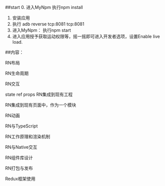 ##start
0. 进入MyNpm 执行npm install
1. 安装应用
2. 执行 adb reverse tcp:8081 tcp:8081
3. 进入MyNpm： 执行npm start
4. 进入应用授予获取运动权限等，摇一摇即可进入开发者选项，设置Enable live load.

##内容：

RN布局

RN生命周期

RN交互

state
ref
props
RN集成到现有工程

RN集成到现有页面中，作为一个模块

RN动画

RN与TypeScript

RN工作原理和渲染机制

RN与Native交互

RN组件库设计

RN打包与发布

Redux框架使用
